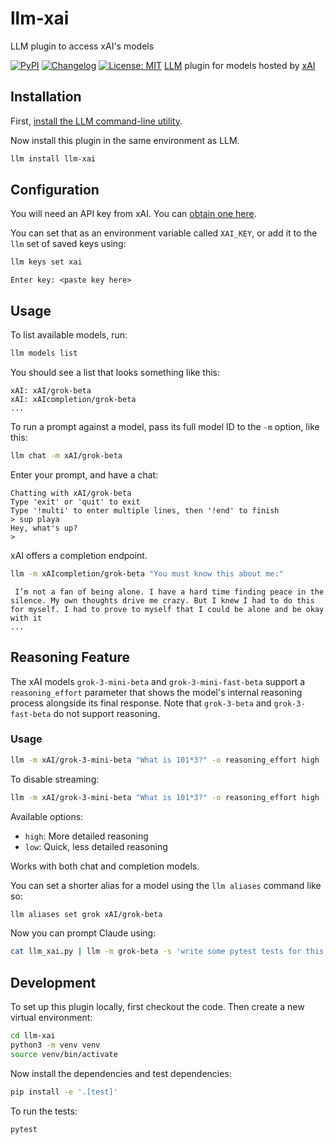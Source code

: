 # llm-xai
LLM plugin to access xAI's models

[![PyPI](https://img.shields.io/pypi/v/llm-xai.svg)](https://pypi.org/project/llm-xai/0.2/)
[![Changelog](https://img.shields.io/github/v/release/ghostofpokemon/llm-xai?include_prereleases&label=changelog)](https://github.com/ghostofpokemon/llm-xai/releases)
[![License: MIT](https://img.shields.io/badge/License-MIT-yellow.svg)](https://github.com/ghostofpokemon/llm-xai/blob/main/LICENSE)
[LLM](https://llm.datasette.io/) plugin for models hosted by [xAI](https://x.ai/)

## Installation

First, [install the LLM command-line utility](https://llm.datasette.io/en/stable/setup.html).

Now install this plugin in the same environment as LLM.
```bash
llm install llm-xai
```

## Configuration

You will need an API key from xAI. You can [obtain one here](https://console.x.ai).

You can set that as an environment variable called `XAI_KEY`, or add it to the `llm` set of saved keys using:

```bash
llm keys set xai
```
```
Enter key: <paste key here>
```

## Usage

To list available models, run:
```bash
llm models list
```
You should see a list that looks something like this:
```
xAI: xAI/grok-beta
xAI: xAIcompletion/grok-beta
...
```
To run a prompt against a model, pass its full model ID to the `-m` option, like this:
```bash
llm chat -m xAI/grok-beta
```
Enter your prompt, and have a chat:
```shell
Chatting with xAI/grok-beta
Type 'exit' or 'quit' to exit
Type '!multi' to enter multiple lines, then '!end' to finish
> sup playa
Hey, what's up?
>
```

xAI offers a completion endpoint.
```bash
llm -m xAIcompletion/grok-beta "You must know this about me:"
```
```shell
 I’m not a fan of being alone. I have a hard time finding peace in the silence. My own thoughts drive me crazy. But I knew I had to do this for myself. I had to prove to myself that I could be alone and be okay with it
...
```

## Reasoning Feature

The xAI models `grok-3-mini-beta` and `grok-3-mini-fast-beta` support a `reasoning_effort` parameter that shows the model's internal reasoning process alongside its final response. Note that `grok-3-beta` and `grok-3-fast-beta` do not support reasoning.

### Usage

```bash
llm -m xAI/grok-3-mini-beta "What is 101*3?" -o reasoning_effort high
```

To disable streaming:

```bash
llm -m xAI/grok-3-mini-beta "What is 101*3?" -o reasoning_effort high --no-stream
```

Available options:
- `high`: More detailed reasoning
- `low`: Quick, less detailed reasoning

Works with both chat and completion models.

You can set a shorter alias for a model using the `llm aliases` command like so:
```bash
llm aliases set grok xAI/grok-beta
```
Now you can prompt Claude using:
```bash
cat llm_xai.py | llm -m grok-beta -s 'write some pytest tests for this'
```
## Development

To set up this plugin locally, first checkout the code. Then create a new virtual environment:
```bash
cd llm-xai
python3 -m venv venv
source venv/bin/activate
```
Now install the dependencies and test dependencies:
```bash
pip install -e '.[test]'
```
To run the tests:
```bash
pytest
```
